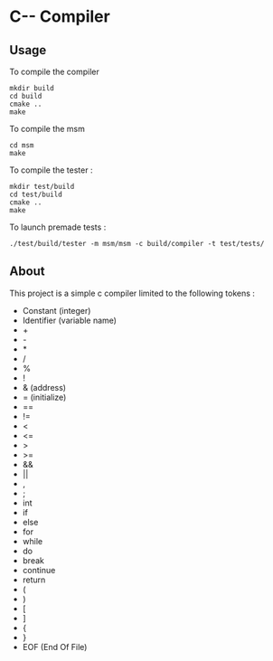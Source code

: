 # C-- Compiler

## Usage

To compile the compiler
```shell
mkdir build
cd build
cmake ..
make
```

To compile the msm
```shell
cd msm
make
```

To compile the tester :
```shell
mkdir test/build
cd test/build
cmake ..
make
```

To launch premade tests :
```shell
./test/build/tester -m msm/msm -c build/compiler -t test/tests/
```
## About

This project is a simple c compiler limited to the following tokens :
- Constant (integer)
- Identifier (variable name)
- \+
- \-
- \*
- /
- %
- !
- & (address)
- = (initialize)
- ==
- !=
- <
- <=
- \>
- \>=
- &&
- ||
- ,
- ;
- int
- if
- else
- for
- while
- do
- break
- continue
- return
- (
- )
- [
- ]
- {
- }
- EOF (End Of File)
